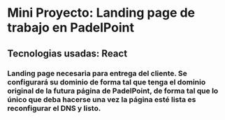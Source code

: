 # Mini Proyecto: Landing page de trabajo en PadelPoint
## Tecnologias usadas: React 
### Landing page necesaria para entrega del cliente. Se configurará su dominio de forma tal que tenga el dominio original de la futura página de PadelPoint, de forma tal que lo único que deba hacerse una vez la página esté lista es reconfigurar el DNS y listo.
